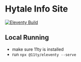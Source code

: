 # Hytale Info Site
[![Eleventy Build](https://github.com/alizardguy/hwait/actions/workflows/build.yml/badge.svg)](https://github.com/alizardguy/hwait/actions/workflows/build.yml)
## Local Running
- make sure 11ty is installed
- run ``npx @11ty/eleventy --serve``